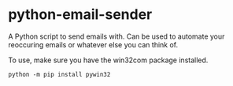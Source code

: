 # python-email-sender
A Python script to send emails with. Can be used to automate your reoccuring emails or whatever else you can think of.

To use, make sure you have the win32com package installed.

<code>python -m pip install pywin32</code>
